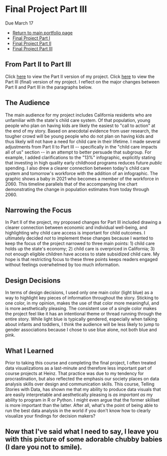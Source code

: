 # Final Project Part III
Due March 17  
- [Return to main portfolio page](https://ejreece.github.io/ReecePortfolio/)
- [Final Project Part I](https://ejreece.github.io/ReecePortfolio/FinalProjectPart1.html)
- [Final Project Part II](https://ejreece.github.io/ReecePortfolio/FinalProjectPart2.html)
- [Final Project Part III](https://ejreece.github.io/ReecePortfolio/FinalProjectPart3.html)

## From Part II to Part III
Click [here](https://carnegiemellon.shorthandstories.com/child-care-access-in-california/index.html) to view the Part II version of my project. Click [here](https://preview.shorthand.com/CDmUvITk9a2ldCV4) to view the Part III (final) version of my project. I reflect on the major changes between Part II and Part III in the paragraphs below.

## The Audience
The main audience for my project includes California residents who are unfamiliar with the state's child care system. Of that population, young people who plan on having kids are likely the easiest to "call to action" at the end of my story. Based on anecdotal evidence from user research, the tougher crowd will be young people who do not plan on having kids and thus likely will not have a need for child care in their lifetime. I made several adjustments from Part II to Part III -- specifically in the "child care impacts all of us" section -- in an attempt to better persuade that subgroup. For example, I added clarifications to the "13%" infographic, explicitly stating that investing in high quality early childhood programs reduces future *public* spending. I also drew a clearer connection between today's child care system and tomorrow's workforce with the addition of an infographic. The graphic shows a baby in 2021 who becomes a member of the workforce in 2060. This timeline parallels that of the accompanying line chart demonstrating the change in population estimates from today through 2060. 

## Narrowing the Focus
In Part II of the project, my proposed changes for Part III included drawing a clearer connection between economic and individual well-being, and highlighting why child care access is important for child outcomes. I ultimately decided *not* to implement these changes because I wanted to keep the focus of the project narrowed to three main points: 1) child care holds up the state's economy; 2) child care is overpriced in California; 3) not enough eligible children have access to state subsidized child care. My hope is that restricting focus to these three points keeps readers engaged without feelings overwhelmed by too much information. 

## Design Decisions
In terms of design decisions, I used only one main color (light blue) as a way to highlight key pieces of information throughout the story. Sticking to one color, in my opinion, makes the use of that color more meaningful, and is more aesthetically pleasing. The consistent use of a single color makes the project feel like it has an intentional theme or thread running through the entire story. While light blue is typically gendered, especially when talking about infants and toddlers, I think the audience will be less likely to jump to gender associations because I chose to use blue alone, not both blue and pink.

## What I Learned
Prior to taking this course and completing the final project, I often treated data visualizations as a last-minute and therefore less important part of course projects at Heinz. That practice was due to my tendency for procrastination, but also reflected the emphasis our society places on data analysis skills over design and communication skills. This course, Telling Stories with Data, has shown me that my ability to produce data visuals that are easily interpretable and aesthetically pleasing is *as important as* my ability to program in R or Python. I might even argue that the former skillset is more important than the latter. After all, what's the point of being able to run the best data analysis in the world if you don't know how to clearly visualize your findings for decision makers?

## Now that I've said what I need to say, I leave you with this picture of some adorable chubby babies (I dare you not to smile).

